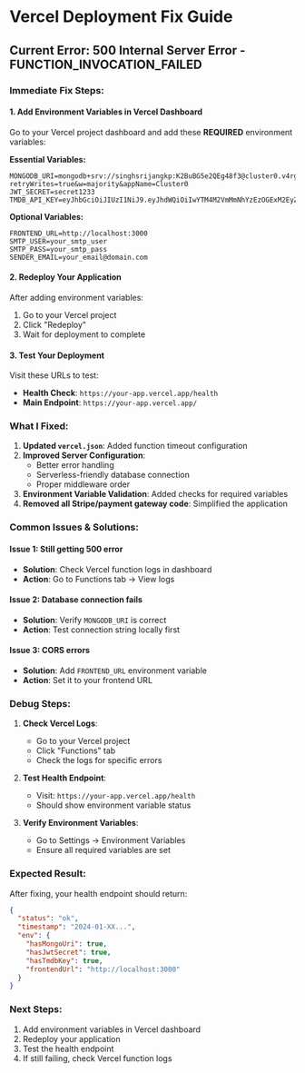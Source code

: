 # Vercel Deployment Fix Guide

## Current Error: 500 Internal Server Error - FUNCTION_INVOCATION_FAILED

### **Immediate Fix Steps:**

#### 1. **Add Environment Variables in Vercel Dashboard**

Go to your Vercel project dashboard and add these **REQUIRED** environment variables:

**Essential Variables:**
```
MONGODB_URI=mongodb+srv://singhsrijangkp:K2BuBG5e2QEg48f3@cluster0.v4rgvgd.mongodb.net/?retryWrites=true&w=majority&appName=Cluster0
JWT_SECRET=secret1233
TMDB_API_KEY=eyJhbGciOiJIUzI1NiJ9.eyJhdWQiOiIwYTM4M2VmMmNhYzEzOGExM2EyZTM2NTZiYjkwN2Y0OSIsIm5iZiI6MTc1MzU1MjI3My40MzI5OTk4LCJzdWIiOiI2ODg1MTU5MTJiNWNhZmY5ZmE4YTY5MTkiLCJzY29wZXMiOlsiYXBpX3JlYWQiXSwidmVyc2lvbiI6MX0.RVN100TwiSCK8OChjjMUAX14G01wz0JcJXMAy5PW9ZA
```

**Optional Variables:**
```
FRONTEND_URL=http://localhost:3000
SMTP_USER=your_smtp_user
SMTP_PASS=your_smtp_pass
SENDER_EMAIL=your_email@domain.com
```

#### 2. **Redeploy Your Application**

After adding environment variables:
1. Go to your Vercel project
2. Click "Redeploy" 
3. Wait for deployment to complete

#### 3. **Test Your Deployment**

Visit these URLs to test:
- **Health Check**: `https://your-app.vercel.app/health`
- **Main Endpoint**: `https://your-app.vercel.app/`

### **What I Fixed:**

1. **Updated `vercel.json`**: Added function timeout configuration
2. **Improved Server Configuration**: 
   - Better error handling
   - Serverless-friendly database connection
   - Proper middleware order
3. **Environment Variable Validation**: Added checks for required variables
4. **Removed all Stripe/payment gateway code**: Simplified the application

### **Common Issues & Solutions:**

#### **Issue 1: Still getting 500 error**
- **Solution**: Check Vercel function logs in dashboard
- **Action**: Go to Functions tab → View logs

#### **Issue 2: Database connection fails**
- **Solution**: Verify `MONGODB_URI` is correct
- **Action**: Test connection string locally first

#### **Issue 3: CORS errors**
- **Solution**: Add `FRONTEND_URL` environment variable
- **Action**: Set it to your frontend URL

### **Debug Steps:**

1. **Check Vercel Logs**:
   - Go to your Vercel project
   - Click "Functions" tab
   - Check the logs for specific errors

2. **Test Health Endpoint**:
   - Visit: `https://your-app.vercel.app/health`
   - Should show environment variable status

3. **Verify Environment Variables**:
   - Go to Settings → Environment Variables
   - Ensure all required variables are set

### **Expected Result:**

After fixing, your health endpoint should return:
```json
{
  "status": "ok",
  "timestamp": "2024-01-XX...",
  "env": {
    "hasMongoUri": true,
    "hasJwtSecret": true,
    "hasTmdbKey": true,
    "frontendUrl": "http://localhost:3000"
  }
}
```

### **Next Steps:**

1. Add environment variables in Vercel dashboard
2. Redeploy your application
3. Test the health endpoint
4. If still failing, check Vercel function logs 